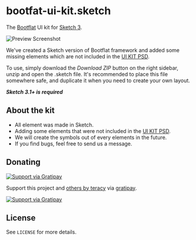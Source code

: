 bootfat-ui-kit.sketch
=====================

The [Bootflat](http://bootflat.github.io/) UI kit for [Sketch 3](http://bohemiancoding.com/sketch/).

![Preview Screenshot](https://raw.githubusercontent.com/teracy-official/bootflat-ui-kit.sketch/develop/img/bootflat-preview.png)

We've created a Sketch version of Bootflat framework and added some missing elements which are not included in the [UI KIT PSD](http://bootflat.github.io/free-psd.html).

To use, simply download the *Download ZIP* button on the right sidebar, unzip and open the .sketch file. It's recommended to place this file somewhere safe, and duplicate it when you need to create your own layout.

***Sketch 3.1+ is required***

## About the kit

* All element was made in Sketch.
* Adding some elements that were not included in the [UI KIT PSD](http://bootflat.github.io/free-psd.html).
* We will create the symbols out of every elements in the future.
* If you find bugs, feel free to send us a message.

## Donating

[![Support via Gratipay](https://img.shields.io/gratipay/teracyhq.svg)][gratipay-teracy]

Support this project and [others by teracy][gratipay-teracy] via [gratipay][gratipay-teracy].

[![Support via Gratipay][gratipay]][gratipay-teracy]

[gratipay]: https://cdn.rawgit.com/gratipay/gratipay-badge/2.3.0/dist/gratipay.png
[gratipay-teracy]: https://gratipay.com/teracyhq/


## License

See `LICENSE` for more details.

